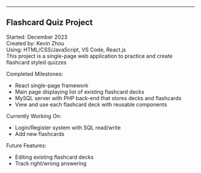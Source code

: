 ----------------------
Flashcard Quiz Project
----------------------
Started: December 2023  
Created by: Kevin Zhou  
Using: HTML/CSS/JavaScript, VS Code, React.js  
This project is a single-page web application to practice and create flashcard styled quizzes  

Completed Milestones:
- React single-page framework
- Main page displaying list of existing flashcard decks
- MySQL server with PHP back-end that stores decks and flashcards
- View and use each flashcard deck with reusable components

Currently Working On:
- Login/Register system with SQL read/write
- Add new flashcards

Future Features:
- Editing existing flashcard decks
- Track right/wrong answering
